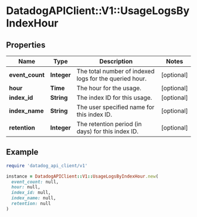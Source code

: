 # DatadogAPIClient::V1::UsageLogsByIndexHour

## Properties

| Name            | Type        | Description                                            | Notes      |
| --------------- | ----------- | ------------------------------------------------------ | ---------- |
| **event_count** | **Integer** | The total number of indexed logs for the queried hour. | [optional] |
| **hour**        | **Time**    | The hour for the usage.                                | [optional] |
| **index_id**    | **String**  | The index ID for this usage.                           | [optional] |
| **index_name**  | **String**  | The user specified name for this index ID.             | [optional] |
| **retention**   | **Integer** | The retention period (in days) for this index ID.      | [optional] |

## Example

```ruby
require 'datadog_api_client/v1'

instance = DatadogAPIClient::V1::UsageLogsByIndexHour.new(
  event_count: null,
  hour: null,
  index_id: null,
  index_name: null,
  retention: null
)
```
